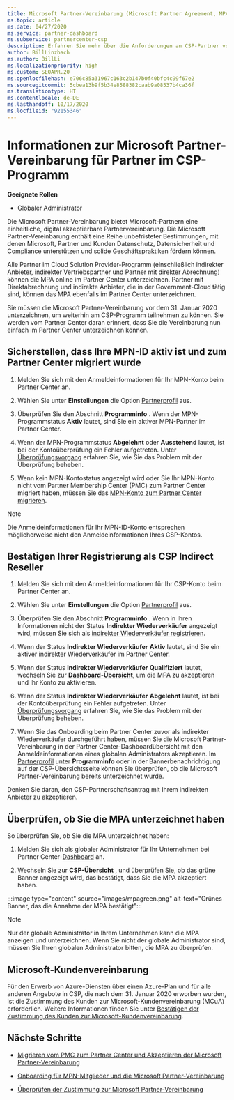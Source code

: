 ```yaml
---
title: Microsoft Partner-Vereinbarung (Microsoft Partner Agreement, MPA) für CSP
ms.topic: article
ms.date: 04/27/2020
ms.service: partner-dashboard
ms.subservice: partnercenter-csp
description: Erfahren Sie mehr über die Anforderungen an CSP-Partner von Microsoft, um diese einheitliche, digital akzeptierbare Microsoft Partner-Vereinbarung zu überprüfen und zu signieren.
author: BillLinzbach
ms.author: BillLi
ms.localizationpriority: high
ms.custom: SEOAPR.20
ms.openlocfilehash: e706c85a31967c163c2b147b0f40bfc4c99f67e2
ms.sourcegitcommit: 5cbea13b9f5b34e8588382caab9a08537b4ca36f
ms.translationtype: HT
ms.contentlocale: de-DE
ms.lasthandoff: 10/17/2020
ms.locfileid: "92155346"
---
```

# <a name="learn-about-the-microsoft-partner-agreement-mpa-for-csp-program-partners"></a>Informationen zur Microsoft Partner-Vereinbarung für Partner im CSP-Programm

**Geeignete Rollen**

- Globaler Administrator

Die Microsoft Partner-Vereinbarung bietet Microsoft-Partnern eine einheitliche, digital akzeptierbare Partnervereinbarung. Die Microsoft Partner-Vereinbarung enthält eine Reihe unbefristeter Bestimmungen, mit denen Microsoft, Partner und Kunden Datenschutz, Datensicherheit und Compliance unterstützen und solide Geschäftspraktiken fördern können.

Alle Partner im Cloud Solution Provider-Programm (einschließlich indirekter Anbieter, indirekter Vertriebspartner und Partner mit direkter Abrechnung) können die MPA online im Partner Center unterzeichnen. Partner mit Direktabrechnung und indirekte Anbieter, die in der Government-Cloud tätig sind, können das MPA ebenfalls im Partner Center unterzeichnen.

Sie müssen die Microsoft Partner-Vereinbarung vor dem 31. Januar 2020 unterzeichnen, um weiterhin am CSP-Programm teilnehmen zu können. Sie werden vom Partner Center daran erinnert, dass Sie die Vereinbarung nun einfach im Partner Center unterzeichnen können.

## <a name="verify-your-mpn-id-is-active-and-migrated-to-partner-center"></a>Sicherstellen, dass Ihre MPN-ID aktiv ist und zum Partner Center migriert wurde

1. Melden Sie sich mit den Anmeldeinformationen für Ihr MPN-Konto beim Partner Center an.
 
1. Wählen Sie unter **Einstellungen** die Option [Partnerprofil](https://partner.microsoft.com/pcv/accountsettings/connectedpartnerprofile) aus.

1. Überprüfen Sie den Abschnitt **Programminfo** . Wenn der MPN-Programmstatus **Aktiv** lautet, sind Sie ein aktiver MPN-Partner im Partner Center.
 
1. Wenn der MPN-Programmstatus **Abgelehnt** oder **Ausstehend** lautet, ist bei der Kontoüberprüfung ein Fehler aufgetreten. Unter [Überprüfungsvorgang](verification-responses.md) erfahren Sie, wie Sie das Problem mit der Überprüfung beheben.

1. Wenn kein MPN-Kontostatus angezeigt wird oder Sie Ihr MPN-Konto nicht vom Partner Membership Center (PMC) zum Partner Center migriert haben, müssen Sie das [MPN-Konto zum Partner Center migrieren](move-pmc-pc-map.md).

>[!NOTE]
>Die Anmeldeinformationen für Ihr MPN-ID-Konto entsprechen möglicherweise nicht den Anmeldeinformationen Ihres CSP-Kontos.

## <a name="confirm-you-are-enrolled-as-a-csp-indirect-reseller"></a>Bestätigen Ihrer Registrierung als CSP Indirect Reseller

1. Melden Sie sich mit den Anmeldeinformationen für Ihr CSP-Konto beim Partner Center an.

1. Wählen Sie unter **Einstellungen** die Option [Partnerprofil](https://partner.microsoft.com/pcv/accountsettings/partnerprofile) aus.

1. Überprüfen Sie den Abschnitt **Programminfo** . Wenn in Ihren Informationen nicht der Status **Indirekter Wiederverkäufer** angezeigt wird, müssen Sie sich als [indirekter Wiederverkäufer registrieren](https://partner.microsoft.com/cloud-solution-provider/whats-required).

1. Wenn der Status **Indirekter Wiederverkäufer** **Aktiv** lautet, sind Sie ein aktiver indirekter Wiederverkäufer im Partner Center.
 
4. Wenn der Status **Indirekter Wiederverkäufer** **Qualifiziert** lautet, wechseln Sie zur [**Dashboard-Übersicht**](https://partner.microsoft.com/pcv/dashboard/overview), um die MPA zu akzeptieren und Ihr Konto zu aktivieren.
 
1. Wenn der Status **Indirekter Wiederverkäufer** **Abgelehnt** lautet, ist bei der Kontoüberprüfung ein Fehler aufgetreten. Unter [Überprüfungsvorgang](verification-responses.md) erfahren Sie, wie Sie das Problem mit der Überprüfung beheben.

1. Wenn Sie das Onboarding beim Partner Center zuvor als indirekter Wiederverkäufer durchgeführt haben, müssen Sie die Microsoft Partner-Vereinbarung in der Partner Center-Dashboardübersicht mit den Anmeldeinformationen eines globalen Administrators akzeptieren. Im [Partnerprofil](https://partner.microsoft.com/pcv/accountsettings/partnerprofile) unter **Programminfo** oder in der Bannerbenachrichtigung auf der CSP-Übersichtsseite können Sie überprüfen, ob die Microsoft Partner-Vereinbarung bereits unterzeichnet wurde.

Denken Sie daran, den CSP-Partnerschaftsantrag mit Ihrem indirekten Anbieter zu akzeptieren.

## <a name="verify-that-you-have-signed-the-mpa"></a>Überprüfen, ob Sie die MPA unterzeichnet haben

So überprüfen Sie, ob Sie die MPA unterzeichnet haben:

1. Melden Sie sich als globaler Administrator für Ihr Unternehmen bei Partner Center-[Dashboard](https://partner.microsoft.com/dashboard/home) an.

2. Wechseln Sie zur **CSP-Übersicht** , und überprüfen Sie, ob das grüne Banner angezeigt wird, das bestätigt, dass Sie die MPA akzeptiert haben.
 
:::image type="content" source="images/mpagreen.png" alt-text="Grünes Banner, das die Annahme der MPA bestätigt":::

>[!NOTE]
>Nur der globale Administrator in Ihrem Unternehmen kann die MPA anzeigen und unterzeichnen. Wenn Sie nicht der globale Administrator sind, müssen Sie Ihren globalen Administrator bitten, die MPA zu überprüfen.

## <a name="microsoft-customer-agreement"></a>Microsoft-Kundenvereinbarung

Für den Erwerb von Azure-Diensten über einen Azure-Plan und für alle anderen Angebote in CSP, die nach dem 31. Januar 2020 erworben wurden, ist die Zustimmung des Kunden zur Microsoft-Kundenvereinbarung (MCuA) erforderlich. Weitere Informationen finden Sie unter [Bestätigen der Zustimmung des Kunden zur Microsoft-Kundenvereinbarung](confirm-customer-agreement.md).

## <a name="next-steps"></a>Nächste Schritte

- [Migrieren vom PMC zum Partner Center und Akzeptieren der Microsoft Partner-Vereinbarung](https://assetsprod.microsoft.com/mpn/migrate-pmc-pc-mpa-guide.pptx)

- [Onboarding für MPN-Mitglieder und die Microsoft Partner-Vereinbarung](https://assetsprod.microsoft.com/mpn/onboard-pc-csp-mpn-mpa-guide.pptx)

- [Überprüfen der Zustimmung zur Microsoft Partner-Vereinbarung](https://assetsprod.microsoft.com/mpn/verify-mpa-acceptance-status.pptx)
